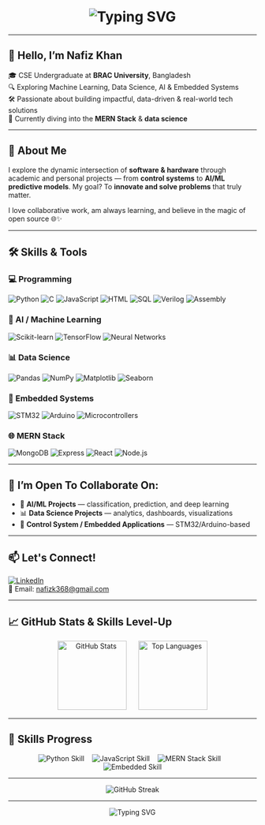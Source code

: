 <h1 align="center">
  <img src="https://readme-typing-svg.demolab.com?font=Fira+Code&weight=800&pause=1000&color=FF69B4&center=true&vCenter=true&width=900&height=80&size=35&lines=Welcome+to+my+GitHub+Profile!;Hi%2C+I'm+Nafiz+Khan.;CSE+Undergraduate+at+BRAC+University.;ML%2C+AI%2C+MERN+Stack+%26+Embedded+Systems." alt="Typing SVG" />
</h1>






---

## 👋 Hello, I’m **Nafiz Khan**

🎓 CSE Undergraduate at **BRAC University**, Bangladesh  
🔍 Exploring Machine Learning, Data Science, AI & Embedded Systems  
🛠️ Passionate about building impactful, data-driven & real-world tech solutions  
🌱 Currently diving into the **MERN Stack** & **data science**

---

## 💼 About Me

I explore the dynamic intersection of **software & hardware** through academic and personal projects — from **control systems** to **AI/ML predictive models**. My goal? To **innovate and solve problems** that truly matter.

I love collaborative work, am always learning, and believe in the magic of open source 🌐✨

---

## 🛠️ Skills & Tools

### 💻 Programming
![Python](https://img.shields.io/badge/Python-FFD43B?style=flat-square&logo=python&logoColor=blue)
![C](https://img.shields.io/badge/C-00599C?style=flat-square&logo=c&logoColor=white)
![JavaScript](https://img.shields.io/badge/JavaScript-F7DF1E?style=flat-square&logo=javascript&logoColor=black)
![HTML](https://img.shields.io/badge/HTML5-E34F26?style=flat-square&logo=html5&logoColor=white)
![SQL](https://img.shields.io/badge/SQL-4479A1?style=flat-square&logo=postgresql&logoColor=white)
![Verilog](https://img.shields.io/badge/Verilog-7D4698?style=flat-square&logo=verilog&logoColor=white)
![Assembly](https://img.shields.io/badge/Assembly-6E4C13?style=flat-square)

### 🤖 AI / Machine Learning
![Scikit-learn](https://img.shields.io/badge/Scikit--learn-F7931E?style=flat-square&logo=scikit-learn&logoColor=white)
![TensorFlow](https://img.shields.io/badge/TensorFlow-FF6F00?style=flat-square&logo=tensorflow&logoColor=white)
![Neural Networks](https://img.shields.io/badge/Neural%20Networks-5F5F5F?style=flat-square)

### 📊 Data Science
![Pandas](https://img.shields.io/badge/Pandas-150458?style=flat-square&logo=pandas)
![NumPy](https://img.shields.io/badge/NumPy-013243?style=flat-square&logo=numpy)
![Matplotlib](https://img.shields.io/badge/Matplotlib-FFFFFF?style=flat-square&logo=matplotlib)
![Seaborn](https://img.shields.io/badge/Seaborn-004B87?style=flat-square)

### 🧩 Embedded Systems
![STM32](https://img.shields.io/badge/STM32-03234B?style=flat-square)
![Arduino](https://img.shields.io/badge/Arduino-00979D?style=flat-square&logo=arduino&logoColor=white)
![Microcontrollers](https://img.shields.io/badge/Microcontrollers-6A1B9A?style=flat-square)

### 🌐 MERN Stack
![MongoDB](https://img.shields.io/badge/MongoDB-47A248?style=flat-square&logo=mongodb&logoColor=white)
![Express](https://img.shields.io/badge/Express.js-000000?style=flat-square&logo=express&logoColor=white)
![React](https://img.shields.io/badge/React-61DAFB?style=flat-square&logo=react&logoColor=black)
![Node.js](https://img.shields.io/badge/Node.js-339933?style=flat-square&logo=node.js&logoColor=white)

---

## 🚀 I’m Open To Collaborate On:
- 🤖 **AI/ML Projects** — classification, prediction, and deep learning  
- 📊 **Data Science Projects** — analytics, dashboards, visualizations  
- 🧠 **Control System / Embedded Applications** — STM32/Arduino-based

---

## 📫 Let's Connect!
[![LinkedIn](https://img.shields.io/badge/LinkedIn-Tanni-blue?style=flat-square&logo=linkedin)](https://www.linkedin.com/in/tahsin-tanni-120156215/)  
📧 Email: nafizk368@gmail.com

---

## 📈 GitHub Stats & Skills Level-Up

<p align="center">
  <img height="140" src="https://github-readme-stats.vercel.app/api?username=Nafiz68&show_icons=true&theme=radical&hide_border=true&count_private=true" alt="GitHub Stats" />
  &nbsp;&nbsp;&nbsp;&nbsp;
  <img height="140" src="https://github-readme-stats.vercel.app/api/top-langs/?username=Nafiz68&layout=compact&theme=radical&hide_border=true" alt="Top Languages" />
</p>

---




## 🚀 Skills Progress

<p align="center">
  <img src="https://img.shields.io/badge/Python-80%25-brightgreen?style=for-the-badge&logo=python&logoColor=white" alt="Python Skill" />
  &nbsp;&nbsp;
  <img src="https://img.shields.io/badge/JavaScript-70%25-yellow?style=for-the-badge&logo=javascript&logoColor=black" alt="JavaScript Skill" />
  &nbsp;&nbsp;
  <img src="https://img.shields.io/badge/MERN_Stack-65%25-blueviolet?style=for-the-badge" alt="MERN Stack Skill" />
  &nbsp;&nbsp;
  <img src="https://img.shields.io/badge/Embedded-60%25-orange?style=for-the-badge" alt="Embedded Skill" />
</p>




---

<p align="center">
  <img src="https://github-readme-streak-stats.herokuapp.com/?user=TahsinTanni&theme=radical&hide_border=true" alt="GitHub Streak" />
</p>

---

<p align="center">
  <img src="https://readme-typing-svg.demolab.com?font=Fira+Code&weight=800&pause=1000&color=FF69B4&center=true&vCenter=true&width=600&height=60&size=28&lines=Keep+Pushing.;Keep+Growing.;Keep+Building." alt="Typing SVG" />
</p>


